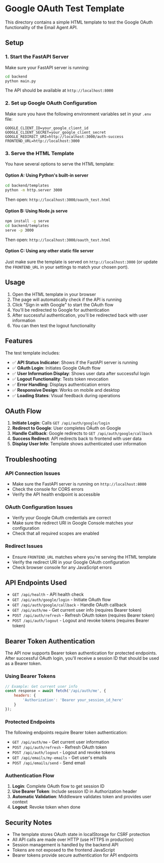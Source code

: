 # Google OAuth Test Template

This directory contains a simple HTML template to test the Google OAuth functionality of the Email Agent API.

## Setup

### 1. Start the FastAPI Server

Make sure your FastAPI server is running:

```bash
cd backend
python main.py
```

The API should be available at `http://localhost:8000`

### 2. Set up Google OAuth Configuration

Make sure you have the following environment variables set in your `.env` file:

```
GOOGLE_CLIENT_ID=your_google_client_id
GOOGLE_CLIENT_SECRET=your_google_client_secret
GOOGLE_REDIRECT_URI=http://localhost:3000/auth-success
FRONTEND_URL=http://localhost:3000
```

### 3. Serve the HTML Template

You have several options to serve the HTML template:

#### Option A: Using Python's built-in server

```bash
cd backend/templates
python -m http.server 3000
```

Then open: `http://localhost:3000/oauth_test.html`

#### Option B: Using Node.js serve

```bash
npm install -g serve
cd backend/templates
serve -p 3000
```

Then open: `http://localhost:3000/oauth_test.html`

#### Option C: Using any other static file server

Just make sure the template is served on `http://localhost:3000` (or update the `FRONTEND_URL` in your settings to match your chosen port).

## Usage

1. Open the HTML template in your browser
2. The page will automatically check if the API is running
3. Click "Sign in with Google" to start the OAuth flow
4. You'll be redirected to Google for authentication
5. After successful authentication, you'll be redirected back with user information
6. You can then test the logout functionality

## Features

The test template includes:

- ✅ **API Status Indicator**: Shows if the FastAPI server is running
- ✅ **OAuth Login**: Initiates Google OAuth flow
- ✅ **User Information Display**: Shows user data after successful login
- ✅ **Logout Functionality**: Tests token revocation
- ✅ **Error Handling**: Displays authentication errors
- ✅ **Responsive Design**: Works on mobile and desktop
- ✅ **Loading States**: Visual feedback during operations

## OAuth Flow

1. **Initiate Login**: Calls `GET /api/auth/google/login`
2. **Redirect to Google**: User completes OAuth on Google
3. **Handle Callback**: Google redirects to `GET /api/auth/google/callback`
4. **Success Redirect**: API redirects back to frontend with user data
5. **Display User Info**: Template shows authenticated user information

## Troubleshooting

### API Connection Issues

- Make sure the FastAPI server is running on `http://localhost:8000`
- Check the console for CORS errors
- Verify the API health endpoint is accessible

### OAuth Configuration Issues

- Verify your Google OAuth credentials are correct
- Make sure the redirect URI in Google Console matches your configuration
- Check that all required scopes are enabled

### Redirect Issues

- Ensure `FRONTEND_URL` matches where you're serving the HTML template
- Verify the redirect URI in your Google OAuth configuration
- Check browser console for any JavaScript errors

## API Endpoints Used

- `GET /api/health` - API health check
- `GET /api/auth/google/login` - Initiate OAuth flow
- `GET /api/auth/google/callback` - Handle OAuth callback
- `GET /api/auth/me` - Get current user info (requires Bearer token)
- `POST /api/auth/refresh` - Refresh OAuth token (requires Bearer token)
- `POST /api/auth/logout` - Logout and revoke tokens (requires Bearer token)

## Bearer Token Authentication

The API now supports Bearer token authentication for protected endpoints. After successful OAuth login, you'll receive a session ID that should be used as a Bearer token.

### Using Bearer Tokens

```javascript
// Example: Get current user info
const response = await fetch('/api/auth/me', {
    headers: {
        'Authorization': 'Bearer your_session_id_here'
    }
});
```

### Protected Endpoints

The following endpoints require Bearer token authentication:

- `GET /api/auth/me` - Get current user information
- `POST /api/auth/refresh` - Refresh OAuth token
- `POST /api/auth/logout` - Logout and revoke tokens
- `GET /api/emails/my-emails` - Get user's emails
- `POST /api/emails/send` - Send email

### Authentication Flow

1. **Login**: Complete OAuth flow to get session ID
2. **Use Bearer Token**: Include session ID in Authorization header
3. **Automatic Validation**: Middleware validates token and provides user context
4. **Logout**: Revoke token when done

## Security Notes

- The template stores OAuth state in localStorage for CSRF protection
- All API calls are made over HTTP (use HTTPS in production)
- Session management is handled by the backend API
- Tokens are not exposed to the frontend JavaScript
- Bearer tokens provide secure authentication for API endpoints 